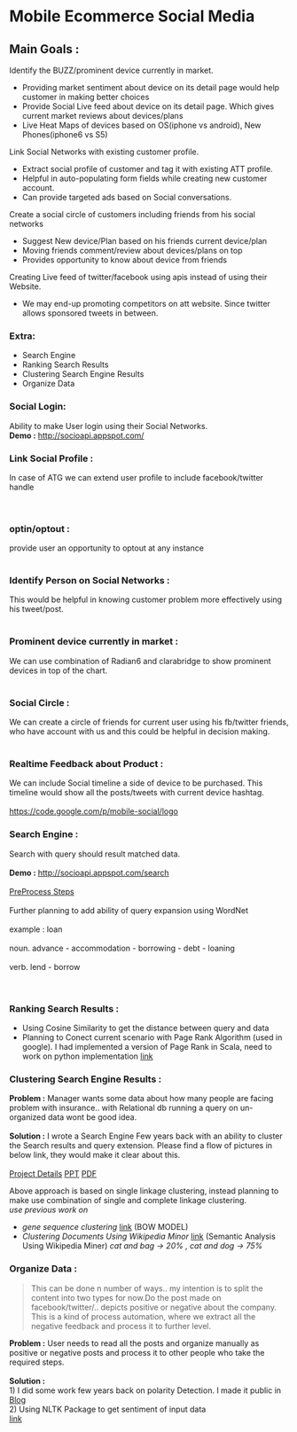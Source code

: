# Mobile Ecommerce Social Media #

## Main Goals : ##
Identify the BUZZ/prominent device currently in market.
  * Providing market sentiment about device on its detail page would help customer in making better choices
  * Provide Social Live feed about device on its detail page. Which gives current market reviews about devices/plans
  * Live Heat Maps of devices based on OS(iphone vs android), New Phones(iphone6 vs S5)

Link Social Networks with existing customer profile.
  * Extract social profile of customer and tag it with existing ATT profile.
  * Helpful in auto-populating form fields while creating new customer account.
  * Can provide targeted ads based on Social conversations.

Create a social circle of customers including friends from his social networks
  * Suggest New device/Plan based on his friends current device/plan
  * Moving friends comment/review about devices/plans on top
  * Provides opportunity to know about device from friends

Creating Live feed of twitter/facebook using apis instead of using their Website.
  * We may end-up promoting competitors on att website. Since twitter allows sponsored tweets in between.


### Extra: ###
  * Search Engine
  * Ranking Search Results
  * Clustering Search Engine Results
  * Organize Data

### Social Login: ###
Ability to make User login using their Social Networks.
<br>
<b>Demo :</b> <a href='http://socioapi.appspot.com/'>http://socioapi.appspot.com/</a>


<h3>Link Social Profile :</h3>
In case of ATG we can extend user profile to include facebook/twitter handle<br>
<br>
<br>
<h3>optin/optout :</h3>
provide user an opportunity to optout at any instance<br>
<br>
<h3>Identify Person on Social Networks :</h3>
This would be helpful in knowing customer problem more effectively using his tweet/post.<br>
<br>
<h3>Prominent device currently in market :</h3>
We can use combination of Radian6 and clarabridge to show prominent devices in top of the chart.<br>
<br>
<h3>Social Circle :</h3>
We can create a circle of friends for current user using his fb/twitter friends, who have account with us and this could be helpful in decision making.<br>
<br>
<h3>Realtime Feedback about Product :</h3>
We can include Social timeline a side of device to be purchased. This timeline would show all the posts/tweets with current device hashtag.<br>
<br>
<a href='https://code.google.com/p/mobile-social/logo'>https://code.google.com/p/mobile-social/logo</a>



<h3>Search Engine :</h3>
Search with query should result matched data.<br>
<br>
<b>Demo :</b> <a href='http://socioapi.appspot.com/search'>http://socioapi.appspot.com/search</a>
<br><br>
<a href='https://code.google.com/p/social-networks-gateway-googleapp-engine/source/browse/src/com/prashanth/searchengine/preprocess/PreProcesser.py'>PreProcess Steps</a>
<br>
<br>
Further planning to add ability of query expansion using WordNet<br>
<br>example : loan<br>
<br>noun.  	advance - accommodation - borrowing - debt - loaning<br>
<br>verb.  	lend - borrow<br>
<br>
<br>
<h3>Ranking Search Results :</h3>
<ul><li>Using Cosine Similarity to get the distance between query and data<br>
</li><li>Planning to Conect current scenario with Page Rank Algorithm (used in google). I had implemented a version of Page Rank in Scala, need to work on python implementation  <a href='https://code.google.com/p/page-rank-scala/source/browse/src/com/prashanth/graph/PageRank.scala'>link</a></li></ul>

<h3>Clustering Search Engine Results :</h3>
<b>Problem :</b> Manager wants some data about how many people are facing problem with insurance.. with Relational db running a query on un-organized data  wont be good idea.<br>
<br>
<b>Solution :</b> I wrote a Search Engine Few years back with an ability to cluster the Search results and query extension. Please find a flow of pictures in below link, they would make it clear about this.<br>
<br>
<a href='https://code.google.com/p/search-engine-perl/'>Project Details</a>  <a href='https://search-engine-perl.googlecode.com/files/Search_Engine.pdf'>PPT</a>  <a href='https://search-engine-perl.googlecode.com/files/Clustering_Search_Results.pdf'>PDF</a>
<br>

Above approach is based on single linkage clustering, instead planning to make use  combination of single and complete linkage clustering.<br>
<i>use previous work on<br>
<ul><li>gene sequence clustering</i> <a href='https://page-rank-scala.googlecode.com/files/Clustering_of_sequences_using_Esprit_and_CD-HIT.pdf'>link</a> (BOW MODEL)<br>
</li><li><i>Clustering Documents Using Wikipedia Minor</i> <a href='https://page-rank-scala.googlecode.com/files/clustering_documents_using_wikipedia.pdf'>link</a> (Semantic Analysis Using Wikipedia Miner)  <i>cat and bag -> 20% , cat and dog -> 75%</i></li></ul>



<h3>Organize Data :</h3>


<blockquote>This can be done n number of ways.. my intention is to split the content into two types for now.Do the post made on facebook/twitter/.. depicts positive or negative about the company. This is a kind of process automation, where we extract all the negative feedback and process it to further level.</blockquote>

<b>Problem :</b> User needs to read all the posts and organize manually as positive or negative posts and process it to other people who take the required steps.<br>
<br>
<b>Solution :</b><br> 1) I did some work few years back on polarity Detection. I made it public in <a href='http://prashanthmadi.blogspot.com/2010/11/nlp-project.html'>Blog</a>
<br>
2) Using NLTK Package to get sentiment of input data<br>
<a href='http://text-processing.com/demo/sentiment/'>link</a>
